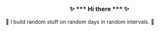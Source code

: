 ### <p align="center"> ✨ *** Hi there *** ✨ </p>
🥑 I build random stuff on random days in random intervals. 🥑


<!--
**ImanIra0ui/ImanIra0ui** is a ✨ _special_ ✨ 
-->
